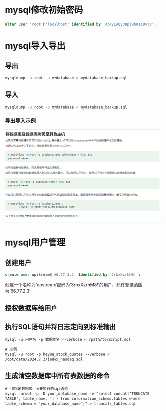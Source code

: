 # mysql修改初始密码

```sql
alter user 'root'@'localhost' identified by 'ApKyLoQy38plBhK1oOv!v';
```

# mysql导入导出

## 导出

```bash
mysqldump -u root -p mydatabase > mydatabase_backup.sql
```

## 导入

```bash
mysqldump -u root -p mydatabase < mydatabase_backup.sql
```

### 导出导入示例

![image-20240523200509508](./img/image-20240523200509508.png)

# mysql用户管理

## 创建用户

```sql
create user upstream@'66.77.2.3' identified by '3rbxXzrhM8!';
```

创建一个名称为‘upstream’密码为‘3rbxXzrhM8!’的用户，允许登录范围为‘66.77.2.3’

## 授权数据库给用户

## 执行SQL语句并将日志定向到标准输出

```shell
mysql -u 用户名 -p 数据库名 --verbose < /path/to/script.sql

# 示例
mysql -u root -p heyue_stock_quotes --verbose < /opt/data/2024.7.3/index_nasdaq.sql
```

## 生成清空数据库中所有表数据的命令

```shell
# -D指定数据库 -e要执行的sql语句 
mysql -uroot -p -D your_database_name -e "select concat('TRUNCATE TABLE', table_name, ';') from information_schema.tables where table_schema = 'your_database_name';" > truncate_tables.sql
```